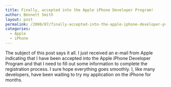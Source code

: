 ```yaml
---
title: Finally, accepted into the Apple iPhone Developer Program!
author: Bennett Smith
layout: post
permalink: /2008/07/finally-accepted-into-the-apple-iphone-developer-program/
categories:
  - Apple
  - iPhone
---
```

The subject of this post says it all. I just received an e-mail from Apple indicating that I have been accepted into the Apple iPhone Developer Program and that I need to fill out some information to complete the registration process. I sure hope everything goes smoothly. I, like many developers, have been waiting to try my application on the iPhone for months.

